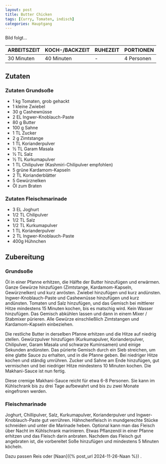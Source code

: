 ```yaml
---
layout: post
title: Butter Chicken
tags: [Curry, Tomaten, indisch]
categories: Hauptgang
---
```



Bild folgt...

| ARBEITSZEIT | KOCH-/BACKZEIT | RUHEZEIT | PORTIONEN |
|--------------|--------------|--------------|--------------|
| 30 Minuten | 40 Minuten | - | 4 Personen |  



## Zutaten
### Zutaten Grundsoße
* 1 kg Tomaten, grob gehackt  
* 1 kleine Zwiebel  
* 30 g Cashewnüsse  
* 2 EL Ingwer-Knoblauch-Paste  
* 80 g Butter  
* 100 g Sahne  
* 1 TL Zucker  
* 2 g Zimtstange  
* 1 TL Korianderpulver  
* ½ TL Garam Masala  
* ½ TL Salz  
* ½ TL Kurkumapulver  
* 1 TL Chilipulver (Kashmiri-Chilipulver empfohlen)  
* 5 grüne Kardamom-Kapseln  
* 2 TL Korianderblätter  
* 5 Gewürznelken  
* Öl zum Braten  
 
### Zutaten Fleischmarinade
* 3 EL Joghurt  
* 1/2 TL Chilipulver  
* 1/2 TL Salz  
* 1/2 TL Kurkumapulver  
* 1 TL Korianderpulver  
* 2 TL Ingwer-Knoblauch-Paste  
* 400g Hühnchen   



## Zubereitung
### Grundsoße
Öl in einer Pfanne erhitzen, die Hälfte der Butter hinzufügen und erwärmen.  
Ganze Gewürze hinzufügen (Zimtstange, Kardamom-Kapseln, Gewürznelken) und kurz anrösten.
Zwiebel hinzufügen und kurz andünsten.
Ingwer-Knoblauch-Paste und Cashewnüsse hinzufügen und kurz andünsten.
Tomaten und Salz hinzufügen, und das Gemisch bei mittlerer Hitze mindestens 15 Minuten kochen, bis es matschig wird. Kein Wasser hinzufügen.
Das Gemisch abkühlen lassen und dann in einem Mixer / Stabmixer pürieren. Alle Gewürze einschließlich Zimtstangen und Kardamom-Kapseln einbeziehen.

Die restliche Butter in derselben Pfanne erhitzen und die Hitze auf niedrig stellen.
Gewürzpulver hinzufügen (Kurkumapulver, Korianderpulver, Chilipulver, Garam Masala und schwarze Kuminsamen) und einige Sekunden andünsten.
Das pürierte Gemisch durch ein Sieb streichen, um eine glatte Sauce zu erhalten, und in die Pfanne geben.
Bei niedriger Hitze kochen und ständig umrühren.
Zucker und Sahne am Ende hinzufügen, gut vermischen und bei niedriger Hitze mindestens 10 Minuten kochen.
Die Makhani-Sauce ist nun fertig.

Diese cremige Makhani-Sauce reicht für etwa 6-8 Personen. Sie kann im Kühlschrank bis zu drei Tage aufbewahrt und bis zu zwei Monate eingefroren werden.


### Fleischmarinade
Joghurt, Chillipulver, Salz, Kurkumapulver, Korianderpulver und Ingwer-Knoblauch-Paste gut verrühren. 
Hähnchenfleisch in mundgerechte Stücke schneiden und unter die Marinade heben. Optional kann man das Fleisch über Nacht im Kühlschrank marinieren.
Etwas Pflanzenöl in einer Pfanne erhitzen und das Fleisch darin anbraten. 
Nachdem das Fleisch gut angebraten ist, die vorbereitet Soße hinzufügen und mindestens 5 Minuten köcheln. 


Dazu passen Reis oder [Naan]({% post_url 2024-11-26-Naan %}) . 
